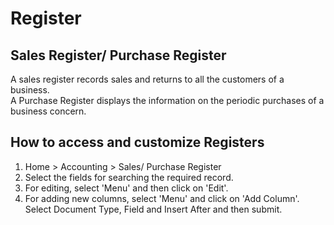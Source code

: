 # Register 

## Sales Register/ Purchase Register 

A sales register records sales and returns to all the customers of a business. </br>
A Purchase Register displays the information on the periodic purchases of a business concern. <br>

## How to access and customize Registers 

1. Home > Accounting > Sales/ Purchase Register 
2. Select the fields for searching the required record. 
3. For editing, select 'Menu' and then click on 'Edit'. 
4. For adding new columns, select 'Menu' and click on 'Add Column'. </br>
   Select Document Type, Field and Insert After and then submit.

